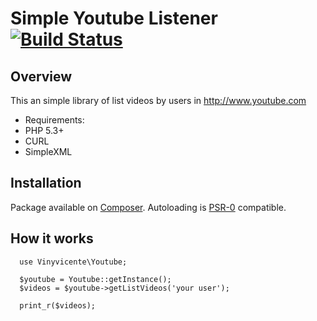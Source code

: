 # Simple Youtube Listener [![Build Status](https://travis-ci.org/vinyvicente/simple-youtube-listener.png?branch=master)](https://travis-ci.org/vinivycente/simple-youtube-listener) #


## Overview ##

This an simple library of list videos by users in http://www.youtube.com

- Requirements:
 - PHP 5.3+
 - CURL
 - SimpleXML

## Installation ##

Package available on [Composer](http://packagist.org/packages/vinyvicente/simple-youtube-listener). Autoloading is [PSR-0](https://github.com/php-fig/fig-standards/blob/master/accepted/PSR-0.md) compatible.

## How it works ##

      use Vinyvicente\Youtube;
      
      $youtube = Youtube::getInstance();
      $videos = $youtube->getListVideos('your user');
      
      print_r($videos);
     
